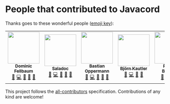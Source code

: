 # People that contributed to Javacord

Thanks goes to these wonderful people ([emoji key](https://allcontributors.org/docs/en/emoji-key)):

<!-- ALL-CONTRIBUTORS-LIST:START - Do not remove or modify this section -->
<!-- prettier-ignore-start -->
<!-- markdownlint-disable -->
<table>
  <tr>
    <td align="center"><a href="https://github.com/KILLEliteMaste"><img src="https://avatars.githubusercontent.com/u/31566807?v=4?s=100" width="100px;" alt=""/><br /><sub><b>Dominic Fellbaum</b></sub></a><br /><a href="#maintenance-KILLEliteMaste" title="Maintenance">🚧</a> <a href="https://github.com/Javacord/Javacord/commits?author=KILLEliteMaste" title="Code">💻</a> <a href="https://github.com/Javacord/Javacord/commits?author=KILLEliteMaste" title="Documentation">📖</a> <a href="https://github.com/Javacord/Javacord/pulls?q=is%3Apr+reviewed-by%3AKILLEliteMaste" title="Reviewed Pull Requests">👀</a> <a href="#question-KILLEliteMaste" title="Answering Questions">💬</a></td>
    <td align="center"><a href="https://github.com/Saladoc"><img src="https://avatars.githubusercontent.com/u/36816545?v=4?s=100" width="100px;" alt=""/><br /><sub><b>Saladoc</b></sub></a><br /><a href="#maintenance-Saladoc" title="Maintenance">🚧</a> <a href="https://github.com/Javacord/Javacord/commits?author=Saladoc" title="Code">💻</a> <a href="https://github.com/Javacord/Javacord/commits?author=Saladoc" title="Documentation">📖</a> <a href="https://github.com/Javacord/Javacord/pulls?q=is%3Apr+reviewed-by%3ASaladoc" title="Reviewed Pull Requests">👀</a> <a href="#question-Saladoc" title="Answering Questions">💬</a></td>
    <td align="center"><a href="https://github.com/Bastian"><img src="https://avatars.githubusercontent.com/u/5033001?v=4?s=100" width="100px;" alt=""/><br /><sub><b>Bastian Oppermann</b></sub></a><br /><a href="#maintenance-Bastian" title="Maintenance">🚧</a> <a href="https://github.com/Javacord/Javacord/commits?author=Bastian" title="Code">💻</a> <a href="https://github.com/Javacord/Javacord/commits?author=Bastian" title="Documentation">📖</a> <a href="https://github.com/Javacord/Javacord/pulls?q=is%3Apr+reviewed-by%3ABastian" title="Reviewed Pull Requests">👀</a> <a href="#question-Bastian" title="Answering Questions">💬</a></td>
    <td align="center"><a href="https://github.com/Vampire"><img src="https://avatars.githubusercontent.com/u/325196?v=4?s=100" width="100px;" alt=""/><br /><sub><b>Björn Kautler</b></sub></a><br /><a href="#maintenance-Vampire" title="Maintenance">🚧</a> <a href="https://github.com/Javacord/Javacord/commits?author=Vampire" title="Code">💻</a> <a href="https://github.com/Javacord/Javacord/pulls?q=is%3Apr+reviewed-by%3AVampire" title="Reviewed Pull Requests">👀</a> <a href="#question-Vampire" title="Answering Questions">💬</a></td>
    <td align="center"><a href="https://github.com/bassner"><img src="https://avatars.githubusercontent.com/u/23171488?v=4?s=100" width="100px;" alt=""/><br /><sub><b>Patrick Bassner</b></sub></a><br /><a href="#maintenance-bassner" title="Maintenance">🚧</a> <a href="https://github.com/Javacord/Javacord/commits?author=bassner" title="Code">💻</a> <a href="https://github.com/Javacord/Javacord/pulls?q=is%3Apr+reviewed-by%3Abassner" title="Reviewed Pull Requests">👀</a> <a href="#question-bassner" title="Answering Questions">💬</a></td>
    <td align="center"><a href="https://github.com/Mysterypotatoguy"><img src="https://avatars.githubusercontent.com/u/17689082?v=4?s=100" width="100px;" alt=""/><br /><sub><b>Mysterypotatoguy</b></sub></a><br /><a href="#maintenance-Mysterypotatoguy" title="Maintenance">🚧</a> <a href="https://github.com/Javacord/Javacord/commits?author=Mysterypotatoguy" title="Code">💻</a> <a href="https://github.com/Javacord/Javacord/pulls?q=is%3Apr+reviewed-by%3AMysterypotatoguy" title="Reviewed Pull Requests">👀</a> <a href="#question-Mysterypotatoguy" title="Answering Questions">💬</a></td>
    <td align="center"><a href="https://wasdennnoch.me"><img src="https://avatars.githubusercontent.com/u/10065021?v=4?s=100" width="100px;" alt=""/><br /><sub><b>Adrian Paschkowski</b></sub></a><br /><a href="https://github.com/Javacord/Javacord/commits?author=wasdennnoch" title="Code">💻</a></td>
  </tr>
</table>

<!-- markdownlint-restore -->
<!-- prettier-ignore-end -->

<!-- ALL-CONTRIBUTORS-LIST:END -->

This project follows the [all-contributors](https://allcontributors.org) specification.
Contributions of any kind are welcome!